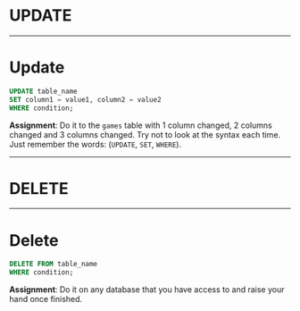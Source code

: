 <div class="title-card">
    <h1>UPDATE</h1>
</div>

---

# Update

```sql
UPDATE table_name
SET column1 = value1, column2 = value2
WHERE condition;
```

**Assignment**: Do it to the `games` table with 1 column changed, 2 columns changed and 3 columns changed. Try not to look at the syntax each time. Just remember the words: (`UPDATE`, `SET`, `WHERE`).

---

<div class="title-card">
    <h1>DELETE</h1>
</div>

---

# Delete

```sql
DELETE FROM table_name
WHERE condition;
```

**Assignment**: Do it on any database that you have access to and raise your hand once finished.